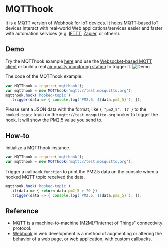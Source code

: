 # MQTThook
It is a [MQTT][mqtt] version of [Webhook][webhook] for IoT devices. It helps MQTT-based IoT devices interact with real-world Web applications/services easier and faster with automation services (e.g. [IFTTT][ifttt], [Zapier][zapier], or others).

## Demo
Try the MQTThook example [here][mqtthook-example] and use the [Websocket-based MQTT client][mqtt-client] or build a real [air quality monitoring station][air-quality-monitoring-station] to trigger it.
![Demo](./images/demo.gif)

The code of the MQTThook example:
```js
var MQTThook = require('mqtthook');
var mqtthook = new MQTThook('mqtt://test.mosquitto.org');
mqtthook.hook('hooked-topic')
  .trigger(data => { console.log(`PM2.5: ${data.pm2_5}`); });
```

Please sent a JSON data with the format, like `{ "pm2_5": 17 }` to the `hooked-topic` topic on the `mqtt://test.mosquitto.org` broker to trigger the hook. It will show the PM2.5 value you send to.

## How-to
Initialize a MQTThook instance.
```js
var MQTThook = require('mqtthook');
var mqtthook = new MQTThook('mqtt://test.mosquitto.org');
```

Trigger a callback `function` to print the PM2.5 data on the console when a hooked MQTT topic received the data.
```js
mqtthook.hook('hooked-topic')
  .if(data => { return data.pm2_5 > 70 })
  .trigger(data => { console.log(`PM2.5: ${data.pm2_5}`); });
```

## Reference
- [MQTT][mqtt] is a machine-to-machine (M2M)/"Internet of Things" connectivity protocol.
- [Webhook][webhook] in web development is a method of augmenting or altering the behavior of a web page, or web application, with custom callbacks.

[webhook]: https://en.wikipedia.org/wiki/Webhook
[mqtt]: http://mqtt.org
[ifttt]: https://ifttt.com
[zapier]: https://zapier.com
[google-sheets]: https://www.google.com/intl/en/sheets/about/
[mqtthook-example]: https://goo.gl/sdHkoM
[mqtt-client]: http://www.hivemq.com/demos/websocket-client
[air-quality-monitoring-station]: https://github.com/evanxd/air-quality-monitoring-station

